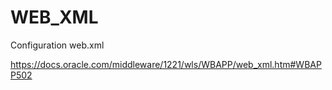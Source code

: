 # WEB_XML

Configuration web.xml

https://docs.oracle.com/middleware/1221/wls/WBAPP/web_xml.htm#WBAPP502
